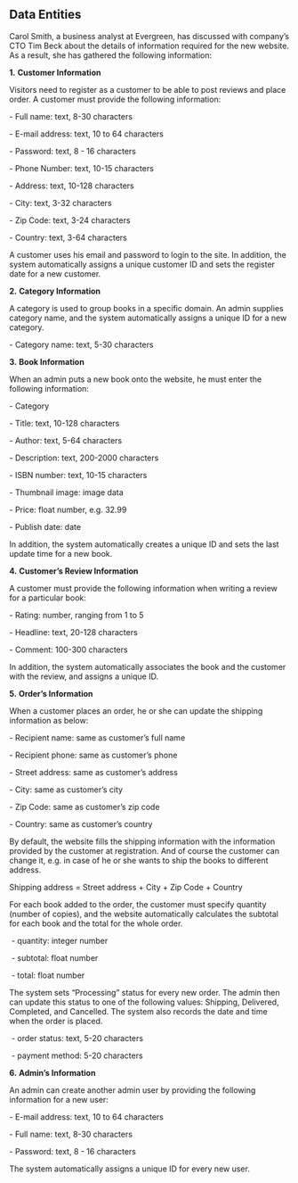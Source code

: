 ## **Data Entities**

Carol Smith, a business analyst at Evergreen, has discussed with company’s CTO Tim Beck about the details of information required for the new website. As a result, she has gathered the following information:

 

**1.**  **Customer Information**

Visitors need to register as a customer to be able to post reviews and place order. A customer must provide the following information:

\- Full name: text, 8-30 characters

\- E-mail address: text, 10 to 64 characters

\- Password: text, 8 - 16 characters

\- Phone Number: text, 10-15 characters

\- Address: text, 10-128 characters

\- City: text, 3-32 characters

\- Zip Code: text, 3-24 characters

\- Country: text, 3-64 characters

A customer uses his email and password to login to the site. In addition, the system automatically assigns a unique customer ID and sets the register date for a new customer.

 

**2.**  **Category Information**

A category is used to group books in a specific domain. An admin supplies category name, and the system automatically assigns a unique ID for a new category.

\- Category name: text, 5-30 characters

 

**3.**  **Book Information**

When an admin puts a new book onto the website, he must enter the following information:

\- Category

\- Title: text, 10-128 characters

\- Author: text, 5-64 characters

\- Description: text, 200-2000 characters

\- ISBN number: text, 10-15 characters

\- Thumbnail image: image data

\- Price: float number, e.g. 32.99

\- Publish date: date

In addition, the system automatically creates a unique ID and sets the last update time for a new book.

 

**4.**  **Customer’s Review Information**

A customer must provide the following information when writing a review for a particular book:

\- Rating: number, ranging from 1 to 5

\- Headline: text, 20-128 characters

\- Comment: 100-300 characters

In addition, the system automatically associates the book and the customer with the review, and assigns a unique ID.

 

**5.**  **Order’s Information**

When a customer places an order, he or she can update the shipping information as below:

\- Recipient name: same as customer’s full name

\- Recipient phone: same as customer’s phone

\- Street address: same as customer’s address

\- City: same as customer’s city

\- Zip Code: same as customer’s zip code

\- Country: same as customer’s country

By default, the website fills the shipping information with the information provided by the customer at registration. And of course the customer can change it, e.g. in case of he or she wants to ship the books to different address.

Shipping address = Street address + City + Zip Code + Country

For each book added to the order, the customer must specify quantity (number of copies), and the website automatically calculates the subtotal for each book and the total for the whole order.

​        \- quantity: integer number

​        \- subtotal: float number

​        \- total: float number

The system sets “Processing” status for every new order. The admin then can update this status to one of the following values: Shipping, Delivered, Completed, and Cancelled. The system also records the date and time when the order is placed.

​        \- order status: text, 5-20 characters

​        \- payment method: 5-20 characters

 

**6.**  **Admin’s Information**

An admin can create another admin user by providing the following information for a new user:

\- E-mail address: text, 10 to 64 characters

\- Full name: text, 8-30 characters

\- Password: text, 8 - 16 characters

The system automatically assigns a unique ID for every new user.